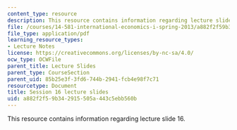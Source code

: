 ```yaml
---
content_type: resource
description: This resource contains information regarding lecture slide 16.
file: /courses/14-581-international-economics-i-spring-2013/a882f2f59b342915505a443c5ebb560b_MIT14_581S13_Lecslides16.pdf
file_type: application/pdf
learning_resource_types:
- Lecture Notes
license: https://creativecommons.org/licenses/by-nc-sa/4.0/
ocw_type: OCWFile
parent_title: Lecture Slides
parent_type: CourseSection
parent_uid: 85b25e3f-3fd6-744b-2941-fcb4e98f7c71
resourcetype: Document
title: Session 16 lecture slides
uid: a882f2f5-9b34-2915-505a-443c5ebb560b
---
```

This resource contains information regarding lecture slide 16.
